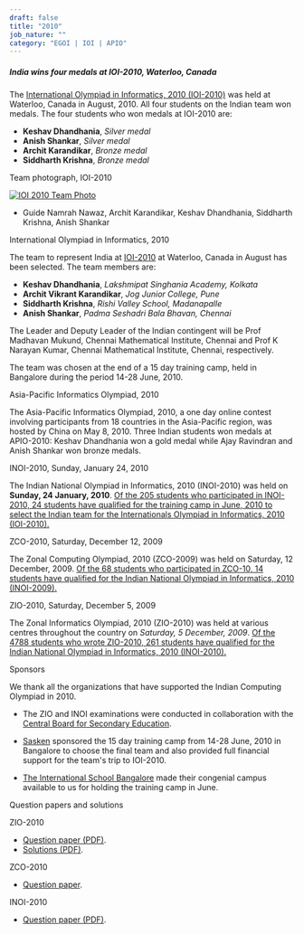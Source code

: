 ```yaml
---
draft: false
title: "2010"
job_nature: ""
category: "EGOI | IOI | APIO"
---
```




##### India wins four medals at IOI-2010, Waterloo, Canada

The [International Olympiad in Informatics, 2010 (IOI-2010)](http://www.ioi2010.org) was held at Waterloo, Canada in August, 2010. All four students on the Indian team won medals. The four students who won medals at IOI-2010 are:

*   **Keshav Dhandhania**, _Silver medal_
*   **Anish Shankar**, _Silver medal_
*   **Archit Karandikar**, _Bronze medal_
*   **Siddharth Krishna**, _Bronze medal_

Team photograph, IOI-2010

[![IOI 2010 Team Photo](https://www.iarcs.org.in/inoi/2010/ioi2010/waterloo.jpg)](https://www.iarcs.org.in/inoi/2010/ioi2010/waterloo-big.jpg)

*   Guide Namrah Nawaz, Archit Karandikar, Keshav Dhandhania, Siddharth Krishna, Anish Shankar

International Olympiad in Informatics, 2010

The team to represent India at [IOI-2010](http://www.ioi2010.org/) at Waterloo, Canada in August has been selected. The team members are:

*   **Keshav Dhandhania**, _Lakshmipat Singhania Academy, Kolkata_
*   **Archit Vikrant Karandikar**, _Jog Junior College, Pune_
*   **Siddharth Krishna**, _Rishi Valley School, Madanapalle_
*   **Anish Shankar**, _Padma Seshadri Bala Bhavan, Chennai_

The Leader and Deputy Leader of the Indian contingent will be Prof Madhavan Mukund, Chennai Mathematical Institute, Chennai and Prof K Narayan Kumar, Chennai Mathematical Institute, Chennai, respectively.

The team was chosen at the end of a 15 day training camp, held in Bangalore during the period 14-28 June, 2010.

Asia-Pacific Informatics Olympiad, 2010

The Asia-Pacific Informatics Olympiad, 2010, a one day online contest involving participants from 18 countries in the Asia-Pacific region, was hosted by China on May 8, 2010. Three Indian students won medals at APIO-2010: Keshav Dhandhania won a gold medal while Ajay Ravindran and Anish Shankar won bronze medals.

INOI-2010, Sunday, January 24, 2010

The Indian National Olympiad in Informatics, 2010 (INOI-2010) was held on **Sunday, 24 January, 2010**. [Of the 205 students who participated in INOI-2010, 24 students have qualified for the training camp in June, 2010 to select the Indian team for the Internationals Olympiad in Informatics, 2010 (IOI-2010).](/inoi/2010/inoi2010/results_inoi2010.php)

ZCO-2010, Saturday, December 12, 2009

The Zonal Computing Olympiad, 2010 (ZCO-2009) was held on Saturday, 12 December, 2009. [Of the 68 students who participated in ZCO-10, 14 students have qualified for the Indian National Olympiad in Informatics, 2010 (INOI-2009).](/inoi/2010/zco2010/results_zco2010.php)

ZIO-2010, Saturday, December 5, 2009

The Zonal Informatics Olympiad, 2010 (ZIO-2010) was held at various centres throughout the country on _Saturday, 5 December, 2009_. [Of the 4788 students who wrote ZIO-2010, 261 students have qualified for the Indian National Olympiad in Informatics, 2010 (INOI-2010).](/inoi/2010/zio2010/results_zio2010.php)

Sponsors

We thank all the organizations that have supported the Indian Computing Olympiad in 2010.

*   The ZIO and INOI examinations were conducted in collaboration with the [Central Board for Secondary Education](http://www.cbse.nic.in).  
      
    
*   [Sasken](http://www.sasken.com) sponsored the 15 day training camp from 14-28 June, 2010 in Bangalore to choose the final team and also provided full financial support for the team's trip to IOI-2010.  
      
    
*   [The International School Bangalore](http://www.tisb.org) made their congenial campus available to us for holding the training camp in June.

Question papers and solutions

ZIO-2010

*   [Question paper (PDF)](../zio2010/zio2010-qpaper.pdf).
*   [Solutions (PDF)](../zio2010/zio2010-solutions.pdf).

ZCO-2010

*   [Question paper](https://www.iarcs.org.in/inoi/2010/zco2010/zco2010-qpaper.php).

INOI-2010

*   [Question paper (PDF)](../inoi2010/inoi2010-qpaper.pdf).